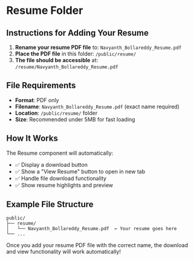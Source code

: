 # Resume Folder

## Instructions for Adding Your Resume

1. **Rename your resume PDF file** to: `Navyanth_Bollareddy_Resume.pdf`
2. **Place the PDF file** in this folder: `/public/resume/`
3. **The file should be accessible** at: `/resume/Navyanth_Bollareddy_Resume.pdf`

## File Requirements

- **Format**: PDF only
- **Filename**: `Navyanth_Bollareddy_Resume.pdf` (exact name required)
- **Location**: `/public/resume/` folder
- **Size**: Recommended under 5MB for fast loading

## How It Works

The Resume component will automatically:
- ✅ Display a download button
- ✅ Show a "View Resume" button to open in new tab
- ✅ Handle file download functionality
- ✅ Show resume highlights and preview

## Example File Structure

```
public/
├── resume/
│   └── Navyanth_Bollareddy_Resume.pdf  ← Your resume goes here
└── ...
```

Once you add your resume PDF file with the correct name, the download and view functionality will work automatically!
